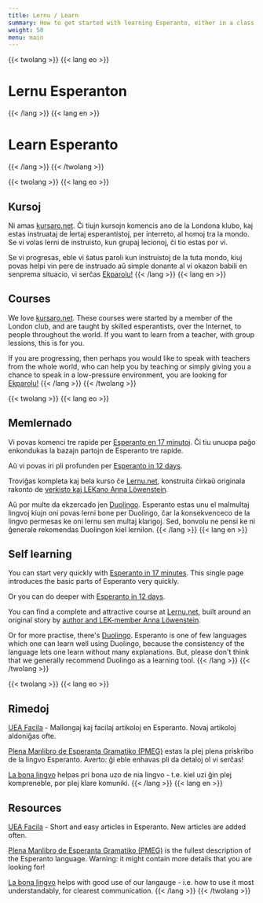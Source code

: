 ```yaml
---
title: Lernu / Learn
summary: How to get started with learning Esperanto, either in a class or on your own
weight: 50
menu: main
---
```


{{< twolang >}}
  {{< lang eo >}}
# Lernu Esperanton
  {{< /lang >}}
  {{< lang en >}}
# Learn Esperanto
  {{< /lang >}}
{{< /twolang >}}

{{< twolang >}}
  {{< lang eo >}}
## Kursoj

Ni amas [kursaro.net](http://kursaro.net). Ĉi tiujn kursojn komencis ano de la Londona klubo, kaj estas instruataj de lertaj esperantistoj, per interreto, al homoj tra la mondo. Se vi volas lerni de instruisto, kun grupaj lecionoj, ĉi tio estas por vi.

Se vi progresas, eble vi ŝatus paroli kun instruistoj de la tuta mondo, kiuj povas helpi vin pere de instruado aŭ simple donante al vi okazon babili en senprema situacio, vi serĉas [Ekparolu!](../ekparolu)
  {{< /lang >}}
  {{< lang en >}}
## Courses

We love [kursaro.net](http://kursaro.net). These courses were started by a member of the London club, and are taught by skilled esperantists, over the Internet, to people throughout the world. If you want to learn from a teacher, with group lessions, this is for you.

If you are progressing, then perhaps you would like to speak with teachers from the whole world, who can help you by teaching or simply giving you a chance to speak in a low-pressure environment, you are looking for [Ekparolu!](../ekparolu)
  {{< /lang >}}
{{< /twolang >}}

{{< twolang >}}
  {{< lang eo >}}
## Memlernado

Vi povas komenci tre rapide per [Esperanto en 17 minutoj](https://unua.leciono.org/). Ĉi tiu unuopa paĝo enkondukas la bazajn partojn de Esperanto tre rapide.

Aŭ vi povas iri pli profunden per [Esperanto in 12 days](https://learn.esperanto.com/en).

Troviĝas kompleta kaj bela kurso ĉe [Lernu.net](https://lernu.net/), konstruita ĉirkaŭ originala rakonto de [verkisto kaj LEKano Anna Löwenstein](https://en.wikipedia.org/wiki/Anna_L%C3%B6wenstein).

Aŭ por multe da ekzercado jen [Duolingo](https://www.duolingo.com/course/eo/en/Learn-Esperanto). Esperanto estas unu el malmultaj lingvoj kiujn oni povas lerni bone per Duolingo, ĉar la konsekvenceco de la lingvo permesas ke oni lernu sen multaj klarigoj. Sed, bonvolu ne pensi ke ni ĝenerale rekomendas Duolingon kiel lernilon.
  {{< /lang >}}
  {{< lang en >}}
## Self learning

You can start very quickly with [Esperanto in 17 minutes](https://unua.leciono.org/). This single page introduces the basic parts of Esperanto very quickly.

Or you can do deeper with [Esperanto in 12 days](https://learn.esperanto.com/en).

You can find a complete and attractive course at [Lernu.net](https://lernu.net/), built around an original story by [author and LEK-member Anna Löwenstein](https://en.wikipedia.org/wiki/Anna_L%C3%B6wenstein).

Or for more practise, there's [Duolingo](https://www.duolingo.com/course/eo/en/Learn-Esperanto). Esperanto is one of few languages which one can learn well using Duolingo, because the consistency of the language lets one learn without many explanations. But, please don't think that we generally recommend Duolingo as a learning tool.
  {{< /lang >}}
{{< /twolang >}}

{{< twolang >}}
  {{< lang eo >}}
## Rimedoj

[UEA Facila](https://uea.facila.org/) - Mallongaj kaj facilaj artikoloj en Esperanto. Novaj artikoloj aldoniĝas ofte.

[Plena Manlibro de Esperanta Gramatiko (PMEG)](http://bertilow.com/pmeg/detala_enhavo.html) estas la plej plena priskribo de la lingvo Esperanto. Averto: ĝi eble enhavas pli da detaloj ol vi serĉas!

[La bona lingvo](https://labonalingvo.org/) helpas pri bona uzo de nia lingvo - t.e. kiel uzi ĝin plej kompreneble, por plej klare komuniki.
  {{< /lang >}}
  {{< lang en >}}
## Resources

[UEA Facila](https://uea.facila.org/) - Short and easy articles in Esperanto. New articles are added often.

[Plena Manlibro de Esperanta Gramatiko (PMEG)](http://bertilow.com/pmeg/detala_enhavo.html) is the fullest description of the Esperanto language. Warning: it might contain more details that you are looking for!

[La bona lingvo](https://labonalingvo.org/) helps with good use of our langauge - i.e. how to use it most understandably, for clearest communication.
  {{< /lang >}}
{{< /twolang >}}

